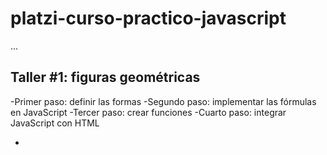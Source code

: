 # platzi-curso-practico-javascript

...

## Taller #1: figuras geométricas

-Primer paso: definir las formas
-Segundo paso: implementar las fórmulas en JavaScript
-Tercer paso: crear funciones
-Cuarto paso: integrar JavaScript con HTML

-
